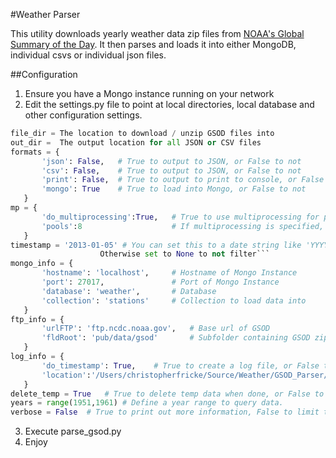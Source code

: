 #Weather Parser

This utility downloads yearly weather data zip files from
[NOAA's Global Summary of the Day](https://www.ncdc.noaa.gov/cgi-bin/res40.pl).  It then parses and loads it into
either MongoDB, individual csvs or individual json files.

##Configuration
1. Ensure you have a Mongo instance running on your network
2. Edit the settings.py file to point at local directories, local database and other configuration settings.
```python
file_dir = The location to download / unzip GSOD files into
out_dir =  The output location for all JSON or CSV files
formats = {
       'json': False,   # True to output to JSON, or False to not
       'csv': False,    # True to output to JSON, or False to not
       'print': False,  # True to output to print to console, or False to not
       'mongo': True    # True to load into Mongo, or False to not
   }
mp = {
       'do_multiprocessing':True,   # True to use multiprocessing for parsing the weather files, or false to use a single process
       'pools':8                    # If multiprocessing is specified, this is the number of processes used
   }
timestamp = '2013-01-05' # You can set this to a date string like 'YYYY-MM-DD' to filter only newer records
                    Otherwise set to None to not filter```
mongo_info = {
       'hostname': 'localhost',     # Hostname of Mongo Instance
       'port': 27017,               # Port of Mongo Instance
       'database': 'weather',       # Database
       'collection': 'stations'     # Collection to load data into
   }
ftp_info = {
       'urlFTP': 'ftp.ncdc.noaa.gov',   # Base url of GSOD
       'fldRoot': 'pub/data/gsod'       # Subfolder containing GSOD zip files
   }
log_info = {
       'do_timestamp': True,    # True to create a log file, or False to not log
       'location':'/Users/christopherfricke/Source/Weather/GSOD_Parser/logs/gsod.log'   # Location of log file
   }
delete_temp = True   # True to delete temp data when done, or False to keep temp data (loooots of data)
years = range(1951,1961) # Define a year range to query data.
verbose = False  # True to print out more information, False to limit the amount of printouts to console
```
3. Execute parse_gsod.py
4. Enjoy